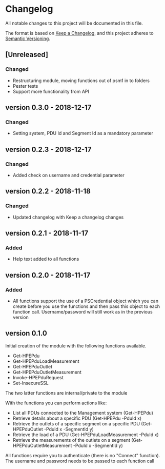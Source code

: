 # Changelog

All notable changes to this project will be documented in this file.

The format is based on [Keep a Changelog](https://keepachangelog.com/en/1.0.0/),
and this project adheres to [Semantic Versioning](https://semver.org/spec/v2.0.0.html).

## [Unreleased]
### Changed
- Restructuring module, moving functions out of psm1 in to folders
- Pester tests
- Support more functionality from API

## version 0.3.0 - 2018-12-17
### Changed
- Setting system, PDU Id and Segment Id as a mandatory parameter

## version 0.2.3 - 2018-12-17
### Changed
- Added check on username and credential parameter

## version 0.2.2 - 2018-11-18
### Changed
- Updated changelog with Keep a changelog changes

## version 0.2.1 - 2018-11-17
### Added
- Help text added to all functions

## version 0.2.0 - 2018-11-17
### Added

- All functions support the use of a PSCredential object which you can create before you use the functions and then pass this object to each function call. Username/password will still work as in the previous version

## version 0.1.0

Initial creation of the module with the following functions available.

* Get-HPEPdu
* Get-HPEPduLoadMeasurement
* Get-HPEPduOutlet
* Get-HPEPduOutletMeasurement
* Invoke-HPEPduRequest
* Set-InsecureSSL

The two latter functions are internal/private to the module

With the functions you can perform actions like:
* List all PDUs connected to the Management system (Get-HPEPdu)
* Retrieve details about a specific PDU (Get-HPEPdu -PduId x)
* Retrieve the outlets of a specific segment on a specific PDU (Get-HPEPduOutlet -PduId x -SegmentId y)
* Retrieve the load of a PDU (Get-HPEPduLoadMeasurement -PduId x)
* Retrieve the measurements of the outlets on a segment (Get-HPEPduOutletMeasurement -PduId x -SegmentId y)

All functions require you to authenticate (there is no "Connect" function). The username and password needs to be passed to each function call